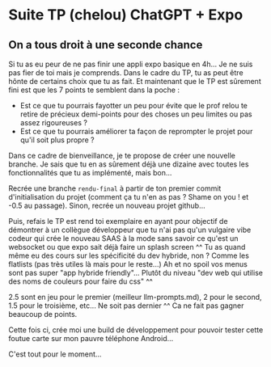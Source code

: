 # Suite TP (chelou) ChatGPT + Expo

## On a tous droit à une seconde chance

Si tu as eu peur de ne pas finir une appli expo basique en 4h... Je ne suis pas fier de toi mais je comprends.
Dans le cadre du TP, tu as peut être hônte de certains choix que tu as fait. Et maintenant que le TP est sûrement fini est que les 7 points te semblent dans la poche :
- Est ce que tu pourrais fayotter un peu pour évite que le prof relou te retire de précieux demi-points pour des choses un peu limites ou pas assez rigoureuses ?
- Est ce que tu pourrais améliorer ta façon de reprompter le projet pour qu'il soit plus propre ?

Dans ce cadre de bienveillance, je te propose de créer une nouvelle branche. Je sais que tu en as sûrement déjà une dizaine avec toutes les fonctionnalités que tu as implémenté, mais bon...

Recrée une branche `rendu-final` à partir de ton premier commit d'initialisation du projet (comment ça tu n'en as pas ? Shame on you ! et -0.5 au passage). Sinon, recrée un nouveau projet github...

Puis, refais le TP est rend toi exemplaire en ayant pour objectif de démontrer à un collègue développeur que tu n'ai pas qu'un vulgaire vibe codeur qui crée le nouveau SAAS à la mode sans savoir ce qu'est un websocket ou que expo sait déjà faire un splash screen ^^
Tu as quand même eu des cours sur les spécificité du dev hybride, non ? Comme les flatlists (pas très utiles là mais pour le reste...)
Ah et no spoil vos menus sont pas super "app hybride friendly"... Plutôt du niveau "dev web qui utilise des noms de couleurs pour faire du css" ^^

2.5 sont en jeu pour le premier (meilleur llm-prompts.md), 2 pour le second, 1.5 pour le troisième, etc...
Ne soit pas dernier ^^ Ca ne fait pas gagner beaucoup de points.

Cette fois ci, crée moi une build de développement pour pouvoir tester cette foutue carte sur mon pauvre téléphone Android...

C'est tout pour le moment...